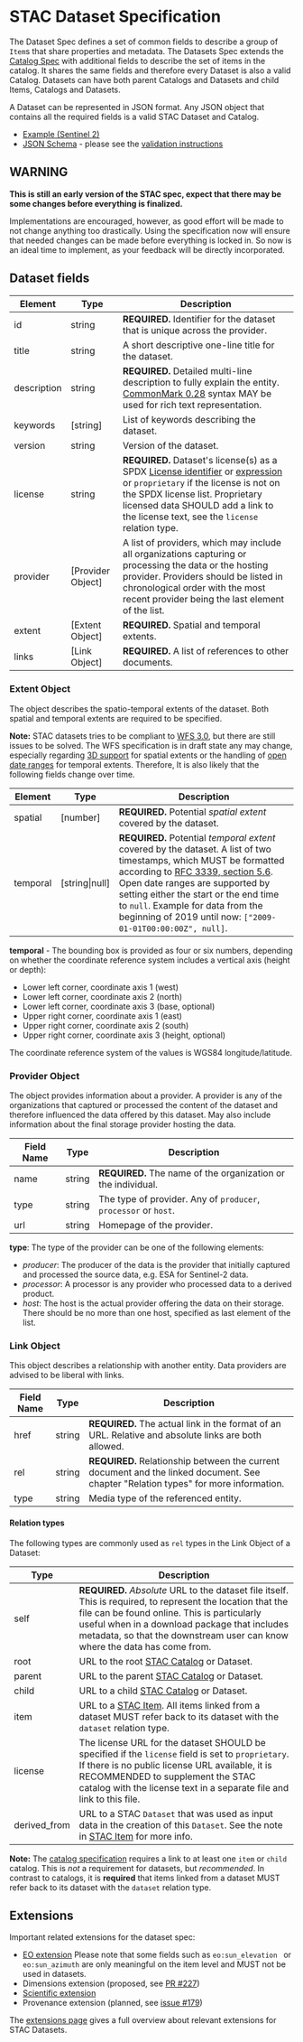 # STAC Dataset Specification

The Dataset Spec defines a set of common fields to describe a group of `Item`s that share properties and metadata. The 
Datasets Spec extends the [Catalog Spec](../catalog-spec/) with additional fields to describe the set of items in the catalog. 
It shares the same fields and therefore every Dataset is also a valid Catalog. Datasets can have both parent Catalogs and Datasets and child Items, Catalogs and Datasets. 

A Dataset can be represented in JSON format. Any JSON object that contains all the required fields is a valid STAC Dataset and Catalog.

* [Example (Sentinel 2)](examples/sentinel2.json)
* [JSON Schema](json-schema/dataset.json) - please see the [validation instructions](../validation/README.md)

## WARNING

**This is still an early version of the STAC spec, expect that there may be some changes before everything is finalized.**

Implementations are encouraged, however, as good effort will be made to not change anything too drastically. Using the specification now will ensure that needed changes can be made before everything is locked in. So now is an ideal time to implement, as your feedback will be directly incorporated. 

## Dataset fields

| Element     | Type              | Description                                                  |
| ----------- | ----------------- | ------------------------------------------------------------ |
| id          | string            | **REQUIRED.** Identifier for the dataset that is unique across the provider. |
| title       | string            | A short descriptive one-line title for the dataset.          |
| description | string            | **REQUIRED.** Detailed multi-line description to fully explain the entity. [CommonMark 0.28](http://commonmark.org/) syntax MAY be used for rich text representation. |
| keywords    | [string]          | List of keywords describing the dataset.                     |
| version     | string            | Version of the dataset.                                      |
| license     | string            | **REQUIRED.** Dataset's license(s) as a SPDX [License identifier](https://spdx.org/licenses/) or [expression](https://spdx.org/spdx-specification-21-web-version#h.jxpfx0ykyb60) or `proprietary` if the license is not on the SPDX license list. Proprietary licensed data SHOULD add a link to the license text, see the `license` relation type. |
| provider    | [Provider Object] | A list of providers, which may include all organizations capturing or processing the data or the hosting provider. Providers should be listed in chronological order with the most recent provider being the last element of the list. |
| extent      | [Extent Object]   | **REQUIRED.** Spatial and temporal extents.                  |
| links       | [Link Object]     | **REQUIRED.** A list of references to other documents.       |

### Extent Object

The object describes the spatio-temporal extents of the dataset. Both spatial and temporal extents are required to be specified.

**Note:** STAC datasets tries to be compliant to [WFS 3.0](https://github.com/opengeospatial/WFS_FES), but there are still issues to be solved. The WFS specification is in draft state any may change, especially regarding [3D support](https://github.com/opengeospatial/WFS_FES/issues/143) for spatial extents or the handling of [open date ranges](https://github.com/opengeospatial/WFS_FES/issues/155) for temporal extents. Therefore, It is also likely that the following fields change over time.

| Element  | Type     | Description                                                  |
| -------- | -------- | ------------------------------------------------------------ |
| spatial  | [number] | **REQUIRED.** Potential *spatial extent* covered by the dataset. |
| temporal | [string\|null] | **REQUIRED.** Potential *temporal extent* covered by the dataset. A list of two timestamps, which MUST be formatted according to [RFC 3339, section 5.6](https://tools.ietf.org/html/rfc3339#section-5.6). Open date ranges are supported by setting either the start or the end time to `null`. Example for data from the beginning of 2019 until now: `["2009-01-01T00:00:00Z", null]`. |

**temporal** - The bounding box is provided as four or six numbers, depending on whether the coordinate reference system includes a vertical axis (height or depth):

- Lower left corner, coordinate axis 1 (west)
- Lower left corner, coordinate axis 2 (north)
- Lower left corner, coordinate axis 3 (base, optional)
- Upper right corner, coordinate axis 1 (east)
- Upper right corner, coordinate axis 2 (south)
- Upper right corner, coordinate axis 3 (height, optional)

The coordinate reference system of the values is WGS84 longitude/latitude.

### Provider Object

The object provides information about a provider. A provider is any of the organizations that captured or processed the content of the dataset and therefore influenced the data offered by this dataset. May also include information about the final storage provider hosting the data.

| Field Name | Type   | Description                                                  |
| ---------- | ------ | ------------------------------------------------------------ |
| name       | string | **REQUIRED.** The name of the organization or the individual. |
| type       | string | The type of provider. Any of `producer`, `processor` or `host`. |
| url        | string | Homepage of the provider.                                    |

**type**: The type of the provider can be one of the following elements:

* *producer*: The producer of the data is the provider that initially captured and processed the source data, e.g. ESA for Sentinel-2 data.
* *processor*: A processor is any provider who processed data to a derived product.
* *host*: The host is the actual provider offering the data on their storage. There should be no more than one host, specified as last element of the list. 

### Link Object

This object describes a relationship with another entity. Data providers are advised to be liberal with links.

| Field Name | Type   | Description                                                  |
| ---------- | ------ | ------------------------------------------------------------ |
| href       | string | **REQUIRED.** The actual link in the format of an URL. Relative and absolute links are both allowed. |
| rel        | string | **REQUIRED.** Relationship between the current document and the linked document. See chapter "Relation types" for more information. |
| type       | string | Media type of the referenced entity.                          |

#### Relation types

The following types are commonly used as `rel` types in the Link Object of a Dataset:

| Type    | Description                                                  |
| ------- | ------------------------------------------------------------ |
| self    | **REQUIRED.** *Absolute* URL to the dataset file itself. This is required, to represent the location that the file can be found online. This is particularly useful when in a download package that includes metadata, so that the downstream user can know where the data has come from. |
| root    | URL to the root [STAC Catalog](../catalog-spec/) or Dataset. |
| parent  | URL to the parent [STAC Catalog](../catalog-spec/) or Dataset. |
| child   | URL to a child [STAC Catalog](../catalog-spec/) or Dataset. |
| item    | URL to a [STAC Item](../item-spec/). All items linked from a dataset MUST refer back to its dataset with the `dataset` relation type. |
| license | The license URL for the dataset SHOULD be specified if the `license` field is set to `proprietary`. If there is no public license URL available, it is RECOMMENDED to supplement the STAC catalog with the license text in a separate file and link to this file. |
| derived_from | URL to a STAC `Dataset` that was used as input data in the creation of this `Dataset`. See the note in [STAC Item](../item-spec/item-spec.md) for more info. |

**Note:** The [catalog specification](../catalog-spec/catalog-spec.md) requires a link to at least one `item` or `child` catalog. This is _not_ a requirement for datasets, but _recommended_. In contrast to catalogs, it is **required** that items linked from a dataset MUST refer back to its dataset with the `dataset` relation type.

## Extensions

Important related extensions for the dataset spec:

* [EO extension](../extensions/stac-eo-spec.md)
  Please note that some fields such as `eo:sun_elevation ` or `eo:sun_azimuth` are only meaningful on the item level and MUST not be used in datasets.
* Dimensions extension  (proposed, see [PR #227](https://github.com/radiantearth/stac-spec/pull/227))
* [Scientific extension](../extensions/scientific)
* Provenance extension (planned, see [issue #179](https://github.com/radiantearth/stac-spec/issues/179))

The [extensions page](../extensions/) gives a full overview about relevant extensions for STAC Datasets.
